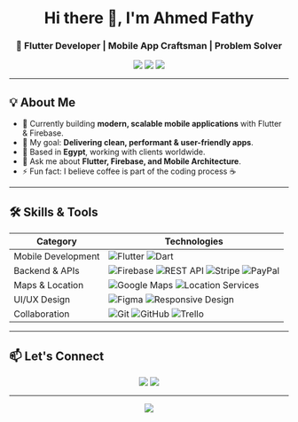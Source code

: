 <h1 align="center">Hi there 👋, I'm Ahmed Fathy</h1>
<h3 align="center">🚀 Flutter Developer | Mobile App Craftsman | Problem Solver</h3>

<p align="center">
  <img src="https://img.shields.io/badge/Flutter-Expert-blue?logo=flutter&logoColor=white" />
  <img src="https://img.shields.io/badge/Dart-Pro-blue?logo=dart&logoColor=white" />
  <img src="https://img.shields.io/badge/Firebase-Cloud-orange?logo=firebase&logoColor=white" />
</p>

---

## 💡 About Me
- 🔭 Currently building **modern, scalable mobile applications** with Flutter & Firebase.
- 🎯 My goal: **Delivering clean, performant & user-friendly apps**.
- 📍 Based in **Egypt**, working with clients worldwide.
- 💬 Ask me about **Flutter, Firebase, and Mobile Architecture**.
- ⚡ Fun fact: I believe coffee is part of the coding process ☕

---

## 🛠 Skills & Tools
| **Category**        | **Technologies** |
|---------------------|------------------|
| Mobile Development  | ![Flutter](https://img.shields.io/badge/Flutter-02569B?logo=flutter&logoColor=white) ![Dart](https://img.shields.io/badge/Dart-0175C2?logo=dart&logoColor=white) |
| Backend & APIs      | ![Firebase](https://img.shields.io/badge/Firebase-FFCA28?logo=firebase&logoColor=black) ![REST API](https://img.shields.io/badge/REST-02569B?logo=api&logoColor=white) ![Stripe](https://img.shields.io/badge/Stripe-626CD9?logo=stripe&logoColor=white) ![PayPal](https://img.shields.io/badge/PayPal-00457C?logo=paypal&logoColor=white) |
| Maps & Location     | ![Google Maps](https://img.shields.io/badge/Google%20Maps-4285F4?logo=google-maps&logoColor=white) ![Location Services](https://img.shields.io/badge/GeoLocation-4CAF50?logo=mapbox&logoColor=white) |
| UI/UX Design        | ![Figma](https://img.shields.io/badge/Figma-F24E1E?logo=figma&logoColor=white) ![Responsive Design](https://img.shields.io/badge/Responsive-000000?logo=responsive&logoColor=white) |
| Collaboration       | ![Git](https://img.shields.io/badge/Git-F05032?logo=git&logoColor=white) ![GitHub](https://img.shields.io/badge/GitHub-181717?logo=github&logoColor=white) ![Trello](https://img.shields.io/badge/Trello-0052CC?logo=trello&logoColor=white) |

---

## 📫 Let's Connect
<p align="center">
  <a href="https://www.linkedin.com/in/ahmedfathy"><img src="https://img.shields.io/badge/LinkedIn-Connect-blue?logo=linkedin&logoColor=white" /></a>
  <a href="mailto:ahmed@example.com"><img src="https://img.shields.io/badge/Email-Contact-red?logo=gmail&logoColor=white" /></a>
</p>

---

<p align="center">
  <img src="https://komarev.com/ghpvc/?username=AMFathyDev&label=Profile%20Views&color=0e75b6&style=flat" />
</p>
